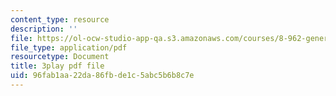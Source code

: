 ```yaml
---
content_type: resource
description: ''
file: https://ol-ocw-studio-app-qa.s3.amazonaws.com/courses/8-962-general-relativity-spring-2020/96fab1aa22da86fbde1c5abc5b6b8c7e_PVYTNKZDHBo.pdf
file_type: application/pdf
resourcetype: Document
title: 3play pdf file
uid: 96fab1aa-22da-86fb-de1c-5abc5b6b8c7e
---
```

